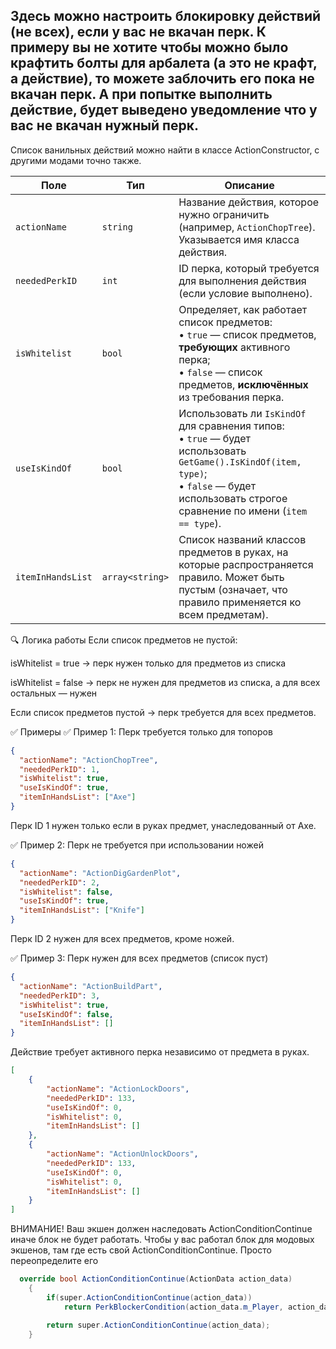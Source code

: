 ## Здесь можно настроить блокировку действий (не всех), если у вас не вкачан перк. К примеру вы не хотите чтобы можно было крафтить болты для арбалета (а это не крафт, а действие), то можете заблочить его пока не вкачан перк. А при попытке выполнить действие, будет выведено уведомление что у вас не вкачан нужный перк.


Список ванильных действий можно найти в классе ActionConstructor, с другими модами точно также. 

| Поле              | Тип             | Описание                                                                                                                                                                                          |
| ----------------- | --------------- | ------------------------------------------------------------------------------------------------------------------------------------------------------------------------------------------------- |
| `actionName`      | `string`        | Название действия, которое нужно ограничить (например, `ActionChopTree`). Указывается имя класса действия.                                                                                        |
| `neededPerkID`    | `int`           | ID перка, который требуется для выполнения действия (если условие выполнено).                                                                                                                     |
| `isWhitelist`     | `bool`          | Определяет, как работает список предметов:<br>• `true` — список предметов, **требующих** активного перка;<br>• `false` — список предметов, **исключённых** из требования перка.                   |
| `useIsKindOf`     | `bool`          | Использовать ли `IsKindOf` для сравнения типов:<br>• `true` — будет использовать `GetGame().IsKindOf(item, type)`;<br>• `false` — будет использовать строгое сравнение по имени (`item == type`). |
| `itemInHandsList` | `array<string>` | Список названий классов предметов в руках, на которые распространяется правило. Может быть пустым (означает, что правило применяется ко всем предметам).                                          |

🔍 Логика работы
Если список предметов не пустой:

isWhitelist = true → перк нужен только для предметов из списка

isWhitelist = false → перк не нужен для предметов из списка, а для всех остальных — нужен

Если список предметов пустой → перк требуется для всех предметов.

✅ Примеры
✅ Пример 1: Перк требуется только для топоров
```json
{
  "actionName": "ActionChopTree",
  "neededPerkID": 1,
  "isWhitelist": true,
  "useIsKindOf": true,
  "itemInHandsList": ["Axe"]
}
```
Перк ID 1 нужен только если в руках предмет, унаследованный от Axe.

✅ Пример 2: Перк не требуется при использовании ножей
```json
{
  "actionName": "ActionDigGardenPlot",
  "neededPerkID": 2,
  "isWhitelist": false,
  "useIsKindOf": true,
  "itemInHandsList": ["Knife"]
}
```
Перк ID 2 нужен для всех предметов, кроме ножей.

✅ Пример 3: Перк нужен для всех предметов (список пуст)
```json
{
  "actionName": "ActionBuildPart",
  "neededPerkID": 3,
  "isWhitelist": true,
  "useIsKindOf": false,
  "itemInHandsList": []
}
```
Действие требует активного перка независимо от предмета в руках.

```json
[
    {
        "actionName": "ActionLockDoors",
        "neededPerkID": 133,
        "useIsKindOf": 0,
        "isWhitelist": 0,
        "itemInHandsList": []
    },
    {
        "actionName": "ActionUnlockDoors",
        "neededPerkID": 133,
        "useIsKindOf": 0,
        "isWhitelist": 0,
        "itemInHandsList": []
    }
]
```
ВНИМАНИЕ! Ваш экшен должен наследовать ActionConditionContinue иначе блок не будет работать. Чтобы у вас работал блок для модовых экшенов, там где есть свой ActionConditionContinue. Просто переопределите его

```C#
  override bool ActionConditionContinue(ActionData action_data)
	{
		if(super.ActionConditionContinue(action_data))
			return PerkBlockerCondition(action_data.m_Player, action_data.m_Target, action_data.m_MainItem);

		return super.ActionConditionContinue(action_data);
	}
```
